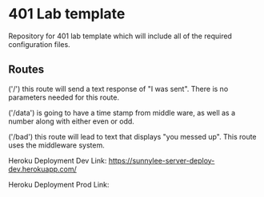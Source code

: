 # 401 Lab template 
Repository for 401 lab template which will include all of the required configuration files.


## Routes 
('/') this route will send a text response of "I was sent". There is no parameters needed for this route.

('/data') is going to have a time stamp from middle ware, as well as a number along with either even or odd.

('/bad') this route will lead to text that displays "you messed up". This route uses the middleware system.

Heroku Deployment Dev Link:  https://sunnylee-server-deploy-dev.herokuapp.com/

Heroku Deployment Prod Link: 